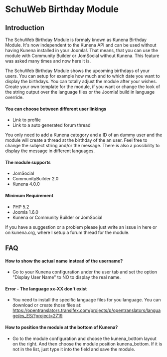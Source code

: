 # SchuWeb Birthday Module #
## Introduction ##
The SchuWeb Birthday Module is formaly known as Kunena Birthday Module. It's now independent to the Kunena API and can be used without having Kunena installed in your Joomla!. That means, that you can use the module with Community Builder or JomSocial without Kunena. This feature was asked many times and now here it is.

The SchuWeb Birthday Module shows the upcoming birthdays of your users. You can setup for example how much and to which date you want to display the birthdays. You can totally adjust the module after your wishes. Create your own template for the module, if you want or change the look of the string output over the language files or the Joomla! build in language override.

#### You can choose between different user linkings ####
- Link to profile
- Link to a auto generated forum thread

You only need to add a Kunena category and a ID of an dummy user and the module will create a thread at the birthday of the an user. Feel free to change the subject string and/or the message. There is also a possibility to display the message in different languages.

#### The module supports ####
- JomSocial
- CommunityBuilder 2.0
- Kunena 4.0.0

#### Minimum Requirement ####
- PHP 5.2
- Joomla 1.6.0
- Kunena or Community Builder or JomSocial

If you have a suggestion or a problem please just write an issue in here or on kunena.org, where I setup a forum thread for the module.

## FAQ ##

#### How to show the actual name instead of the username? ####
- Go to your Kunena configuration under the user tab and set the option "Display User Name" to NO to display the real name.

#### Error - The language xx-XX don't exist ####
- You need to install the specific language files for you language. You can download or create those files at: https://opentranslators.transifex.com/projects/p/opentranslators/language/es_ES/?project=2719

#### How to position the module at the bottom of Kunena? ####
- Go to the module configuration and choose the kunena_bottom layout on the right. And then choose the module position kunena_bottom. If it is not in the list, just type it into the field and save the module.
